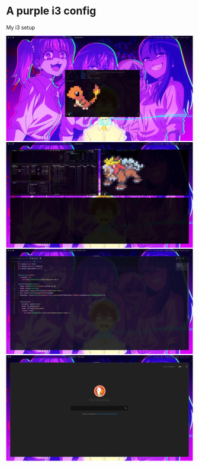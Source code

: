 # A purple i3 config
My i3 setup

![name-of-you-image](https://github.com/msnkr/desperate_purple/blob/main/screenshots/2021-08-16-175450_1920x1080_scrot.png)
![name-of-you-image](https://github.com/msnkr/desperate_purple/blob/main/screenshots/2021-08-16-175545_1920x1080_scrot.png)
![name-of-you-image](https://github.com/msnkr/desperate_purple/blob/main/screenshots/2021-08-16-175324_1920x1080_scrot.png)
![name-of-you-image](https://github.com/msnkr/desperate_purple/blob/main/screenshots/2021-08-16-175245_1920x1080_scrot.png)
